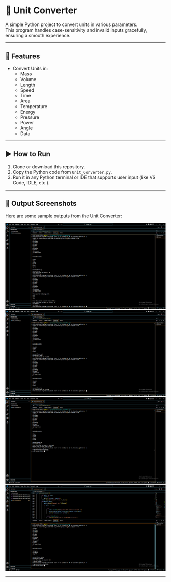 # 🔁 Unit Converter 

A simple Python project to convert units in various parameters.  
This program handles case-sensitivity and invalid inputs gracefully, ensuring a smooth experience.

---

## 🚀 Features

- Convert Units in:
  - Mass
  - Volume
  - Length
  - Speed
  - Time
  - Area
  - Temperature
  - Energy
  - Pressure
  - Power
  - Angle
  - Data

---

## ▶️ How to Run

1. Clone or download this repository.
2. Copy the Python code from `Unit_Converter.py`.
3. Run it in any Python terminal or IDE that supports user input (like VS Code, IDLE, etc.).

---

## 📸 Output Screenshots

Here are some sample outputs from the Unit Converter:

![Screenshot 1](Screenshots/Screenshot%202025-07-08%20210811.png)  
![Screenshot 2](Screenshots/Screenshot%202025-07-08%20211012.png)  
![Screenshot 3](Screenshots/Screenshot%202025-07-08%20211101.png)
![Screenshot 4](Screenshots/Screenshot%202025-07-08%20223720.png)

---


